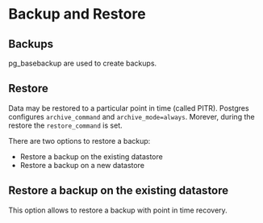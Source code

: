 # Backup and Restore

## Backups
pg_basebackup are used to create backups.

## Restore
Data may be restored to a particular point in time (called PITR).
Postgres configures `archive_command` and `archive_mode=always`.
Morever, during the restore the `restore_command` is set.

There are two options to restore a backup:
- Restore a backup on the existing datastore
- Restore a backup on a new datastore



## Restore a backup on the existing datastore
This option allows to restore a backup with point in time recovery.

